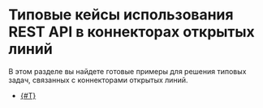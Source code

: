 # Типовые кейсы использования REST API в коннекторах открытых линий

В этом разделе вы найдете готовые примеры для решения типовых задач, связанных с коннекторами открытых линий.

- [{#T}](../../../tutorials/openlines/example-connector.md)